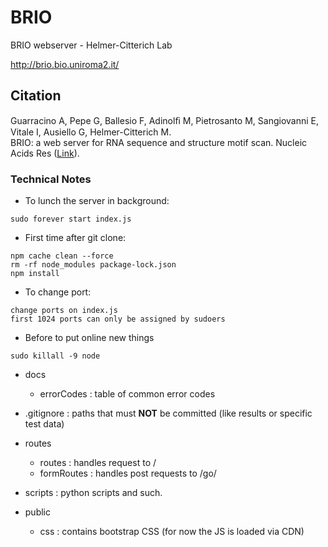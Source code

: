# BRIO
BRIO webserver - Helmer-Citterich Lab

http://brio.bio.uniroma2.it/


## Citation
Guarracino A, Pepe G, Ballesio F, Adinolﬁ M, Pietrosanto M, Sangiovanni E, Vitale I, Ausiello G, Helmer-Citterich M.<br/>
BRIO: a web server for RNA sequence and structure motif scan. Nucleic Acids Res ([Link](https://doi.org/10.1093/nar/gkab400)).

	
### Technical Notes

* To lunch the server in background: 
```
sudo forever start index.js 
```
 
* First time after git clone:
```
npm cache clean --force
rm -rf node_modules package-lock.json
npm install
```

* To change port:
```
change ports on index.js
first 1024 ports can only be assigned by sudoers
```
 	
* Before to put online new things

```sudo killall -9 node```


* docs
	* errorCodes : table of common error codes

* .gitignore : paths that must **NOT** be committed (like results or specific test data)

* routes
	* routes : handles request to / 
	* formRoutes : handles post requests to /go/

* scripts : python scripts and such. 

* public
	* css : contains bootstrap CSS (for now the JS is loaded via CDN)
